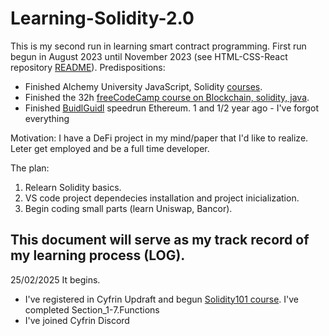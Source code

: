 # Learning-Solidity-2.0
This is my second run in learning smart contract programming. First run begun in August 2023 until November 2023 (see HTML-CSS-React repository [README](https://github.com/Azshken/HTML-CSS-React)).
Predispositions: 
- Finished Alchemy University JavaScript, Solidity [courses](https://www.alchemy.com/university/courses).
- Finished the 32h [freeCodeCamp course on Blockchain, solidity, java](https://www.youtube.com/watch?v=gyMwXuJrbJQ).
- Finished [BuidlGuidl](https://buidlguidl.com/) speedrun Ethereum. 1 and 1/2 year ago - I've forgot everything

Motivation: I have a DeFi project in my mind/paper that I'd like to realize. Leter get employed and be a full time developer.

The plan:
1) Relearn Solidity basics.
2) VS code project dependecies installation and project inicialization.
3) Begin coding small parts (learn Uniswap, Bancor).

## This document will serve as my track record of my learning process (LOG).
25/02/2025 It begins.
- I've registered in Cyfrin Updraft and begun [Solidity101 course](https://updraft.cyfrin.io/courses/solidity/simple-storage/solidity-arrays-and-structs). I've completed Section_1-7.Functions
- I've joined Cyfrin Discord
